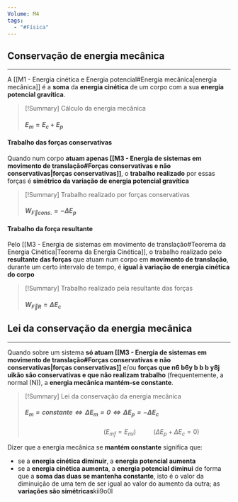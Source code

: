 ```yaml
---
Volume: M4
tags:
  - "#Física"
---
```

## Conservação de energia mecânica
---
A [[M1 - Energia cinética e Energia potencial#Energia mecânica|energia mecânica]] é a **soma** da **energia cinética** de um corpo com a sua **energia potencial gravítica**.
>[!Summary] Cálculo da energia mecânica
>#### $E_m = E_c + E_p$

#### Trabalho das forças conservativas
Quando num corpo **atuam apenas [[M3 - Energia de sistemas em movimento de translação#Forças conservativas e não conservativas|forças conservativas]]**, o **trabalho realizado** por essas forças é **simétrico da variação de energia potencial gravítica**
>[!Summary] Trabalho realizado por forças conservativas
>#### ${W_{\vec F}}_{cons.} = -\Delta E_p$

#### Trabalho da força resultante
Pelo [[M3 - Energia de sistemas em movimento de translação#Teorema da Energia Cinética|Teorema da Energia Cinética]], o trabalho realizado pelo **resultante das forças** que atuam num corpo em **movimento de translação**, durante um certo intervalo de tempo, é **igual à variação de energia cinética do corpo**
>[!Summary] Trabalho realizado pela resultante das forças
>#### ${W_\vec F}_R = \Delta E_c$

## Lei da conservação da energia mecânica
---
Quando sobre um sistema **só atuam [[M3 - Energia de sistemas em movimento de translação#Forças conservativas e não conservativas|forças conservativas]]** e/ou **forças que n6 b6y b b b y8j uikão são conservativas e que não realizam trabalho** (frequentemente, a normal (N)), a **energia mecânica mantém-se constante**.
>[!Summary] Lei da conservação da energia mecânica
>##### $E_m = constante \iff \Delta E_m = 0\iff \Delta E_p = - \Delta E_c$
>$\ \ \ \ \ \ \ \ \ \ \ \ \ \ \ \ \ \ \ \ \ \ \ \ \ \ \ \ \ \ \ \ \ \ \ \ \ \ \ \ \ \ \ \ \ ({E_m}_f = {E_m}_i) \ \ \ \ \ \ \ \ \ \ (\Delta E_p + \Delta E_c = 0)$

Dizer que a energia mecânica se **mantém constante** significa que:
- se a **energia cinética diminuir**, a **energia potencial aumenta**
- se a **energia cinética aumenta**, a **energia potencial diminui** de forma que a **soma das duas se mantenha constante**, isto é o valor da diminuição de uma tem de ser igual ao valor do aumento da outra; as **variações são simétricas**kii9o0l
